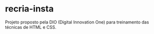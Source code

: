 # recria-insta
Projeto proposto pela DIO (Digital Innovation One) para treinamento das técnicas de HTML e CSS.

